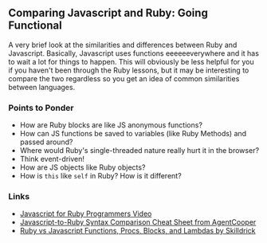 
## Comparing Javascript and Ruby: Going Functional

A very brief look at the similarities and differences between Ruby and Javascript.  Basically, Javascript uses functions eeeeeeverywhere and it has to wait a lot for things to happen.  This will obviously be less helpful for you if you haven't been through the Ruby lessons, but it may be interesting to compare the two regardless so you get an idea of common similarities between languages.

### Points to Ponder

* How are Ruby blocks are like JS anonymous functions?
* How can JS functions be saved to variables (like Ruby Methods) and passed around?
* Where would Ruby's single-threaded nature really hurt it in the browser?
* Think event-driven!
* How are JS objects like Ruby objects?
* How is `this` like `self` in Ruby?  How is it different?

### Links

* [Javascript for Ruby Programmers Video](https://www.youtube.com/watch?v=wWIGEM4E9iw&list=PLxNY6twFc_xCxdSPLlxUS4C0VO3sni2DA)
* [Javascript-to-Ruby Syntax Comparison Cheat Sheet from AgentCooper](http://agentcooper.github.io/js-ruby-comparison/)
* [Ruby vs Javascript Functions, Procs, Blocks, and Lambdas by Skilldrick](http://skilldrick.co.uk/2011/01/ruby-vs-javascript-functions-procs-blocks-and-lambdas/)
